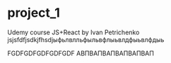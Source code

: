 # project_1
Udemy course JS+React by Ivan Petrichenko
jsjsfdfjsdkjfhsdjыфьлвлльфыльвфлыьвлдфыьвлфдыь

FGDFGDFGDFGDFGDF
АВПВАПВАПВАПВАПВАП